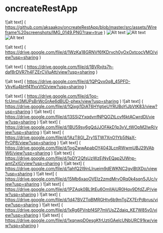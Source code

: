 # oncreateRestApp

![alt text] ( https://github.com/aksaakov/oncreateRestApp/blob/master/src/assets/Wireframe%20screenshots/IMG_0149.PNG?raw=true )
![Alt text](oncreateRestApp/blob/master/src/assets/Wireframe%20screenshots/IMG_0149.PNG?raw=true "Title")
![Alt text](master/src/assets/Wireframe%20screenshots/IMG_0149.PNG?raw=true "Title")
![Alt text](src/assets/Wireframe%20screenshots/IMG_0149.PNG?raw=true "Title")

![alt text] ( https://drive.google.com/file/d/1WzKa18GRNVf6fKDrvch0yOxOxtcocVMO/view?usp=sharing )

![alt text] ( https://drive.google.com/file/d/1BVRxjts7h-daf8rDVR7h4FZErCVluAtt/view?usp=sharing )

![alt text] ( https://drive.google.com/file/d/1QPQvx0q8_45PFD-VkyKu4bHf41fxxVtO/view?usp=sharing )

![alt text] ( https://drive.google.com/file/d/1oo-fcUmxi3MUPsBrWcGrAe6dBUD-phex/view?usp=sharing )
![alt text] ( https://drive.google.com/file/d/1Qjxgi1DiAT6HYgtjeUYRUBoYiJbVtK83/view?usp=sharing )
![alt text] ( https://drive.google.com/file/d/13SSj2YxqdvnfNPQOZtLcvf6ktACwrdDI/view?usp=sharing )
![alt text] ( https://drive.google.com/file/d/1BU59sy6gQdJJOFAkD1p3yV_tWOpM2lwR/view?usp=sharing )
![alt text] ( https://drive.google.com/file/d/1AzT8Gl_Zry1STW7XnO1Yb5lNaX-PrOP8/view?usp=sharing )
![alt text] ( https://drive.google.com/file/d/1ogZwwApabOY4043LcnRWwmUBJ29VAbW6/view?usp=sharing )
![alt text] ( https://drive.google.com/file/d/1pDY2QfsUzWzEjNyEQap2UWnp-amtZxIG/view?usp=sharing )
![alt text] ( https://drive.google.com/file/d/1ahfQ2I9inLlrueim9dEWKNC2gylBtXDo/view?usp=sharing )
![alt text] ( https://drive.google.com/file/d/15Mb6xaoOVEIz2zmdMrvORq0k4sqn5JUc/view?usp=sharing )
![alt text] ( https://drive.google.com/file/d/1PZAqk0BL9tEu6OmlIAjUR0Hqv9DfdZJP/view?usp=sharing )
![alt text] ( https://drive.google.com/file/d/1d47BVZTqBMRGHty6b9mTgZX7ErPdbrus/view?usp=sharing )
![alt text] ( https://drive.google.com/file/d/1xRg6PVnbf4SP7mVUsZZdaiq_KE7W85v0/view?usp=sharing )
![alt text] ( https://drive.google.com/file/d/1xqnwpD0esgKfrUztiGAelcUNbURC91kw/view?usp=sharing )
